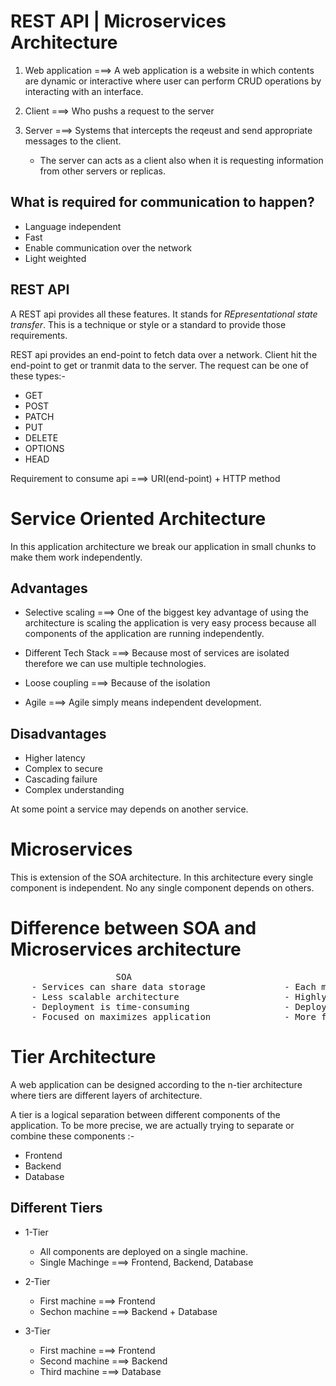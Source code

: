 # REST API | Microservices Architecture

1. Web application ===> A web application is a website in which contents are dynamic or interactive where user can perform CRUD operations by interacting with an interface.

2. Client ===> Who pushs a request to the server

3. Server ===> Systems that intercepts the reqeust and send appropriate messages to the client.
   - The server can acts as a client also when it is requesting information from other servers or replicas.

## What is required for communication to happen?

- Language independent
- Fast
- Enable communication over the network
- Light weighted

## REST API

A REST api provides all these features. It stands for _REpresentational state transfer_. This is a technique or style or a standard to provide those requirements.

REST api provides an end-point to fetch data over a network. Client hit the end-point to get or tranmit data to the server. The request can be one of these types:-

- GET
- POST
- PATCH
- PUT
- DELETE
- OPTIONS
- HEAD

Requirement to consume api ===> URI(end-point) + HTTP method

# Service Oriented Architecture

In this application architecture we break our application in small chunks to make them work independently.

## Advantages

- Selective scaling ===> One of the biggest key advantage of using the architecture is scaling the application is very easy process because all components of the application are running independently.

- Different Tech Stack ===> Because most of services are isolated therefore we can use multiple technologies.

- Loose coupling ===> Because of the isolation

- Agile ===> Agile simply means independent development.

## Disadvantages

- Higher latency
- Complex to secure
- Cascading failure
- Complex understanding

At some point a service may depends on another service.

# Microservices

This is extension of the SOA architecture. In this architecture every single component is independent. No any single component depends on others.

# Difference between SOA and Microservices architecture

<pre>
                    SOA                                     MICROSERVICES
    - Services can share data storage               - Each microservices has separate and                                               independent data storage
    - Less scalable architecture                    - Highly scalable architecture
    - Deployment is time-consuming                  - Deployment is easy and less time-consuming
    - Focused on maximizes application              - More focused on decoupling 
</pre>

# Tier Architecture

A web application can be designed according to the n-tier architecture where tiers are different layers of architecture.

A tier is a logical separation between different components of the application. To be more precise, we are actually trying to separate or combine these components :-

- Frontend
- Backend
- Database

## Different Tiers

- 1-Tier

  - All components are deployed on a single machine.
  - Single Machinge ===> Frontend, Backend, Database

- 2-Tier

  - First machine ===> Frontend
  - Sechon machine ===> Backend + Database

- 3-Tier
  - First machine ===> Frontend
  - Second machine ===> Backend
  - Third machine ===> Database
